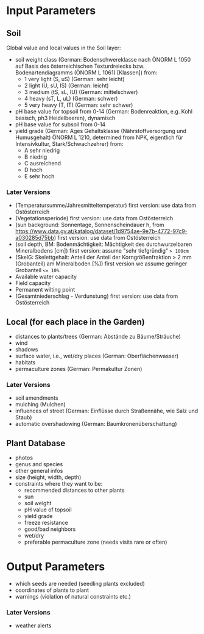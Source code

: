# Input Parameters

## Soil

Global value and local values in the Soil layer:

- soil weight class (German: Bodenschwereklasse nach ÖNORM L 1050 auf Basis des österreichischen Texturdreiecks bzw. Bodenartendiagramms (ÖNORM L 1061) [Klassen])
  from:
  - 1 very light (S, uS) (German: sehr leicht)
  - 2 light (U, sU, IS) (German: leicht)
  - 3 medium (tS, sL, IU) (German: mittelschwer)
  - 4 heavy (sT, L, uL) (German: schwer)
  - 5 very heavy (T, IT) (German: sehr schwer)
- pH base value for topsoil from 0-14
  (German: Bodenreaktion, e.g. Kohl basisch, ph3 Heidelbeeren), dynamisch
- pH base value for subsoil from 0-14
- yield grade (German: Ages Gehaltsklasse (Nährstoffversorgung und Humusgehalt) ÖNORM L 1210, determined from NPK, eigentlich für Intensivkultur, Stark/Schwachzehrer)
  from:
  - A sehr niedrig
  - B niedrig
  - C ausreichend
  - D hoch
  - E sehr hoch

### Later Versions

- (Temperatursumme/Jahresmitteltemperatur)
  first version: use data from Ostösterreich
- (Vegetationsperiode)
  first version: use data from Ostösterreich
- (sun background: Sonnentage, Sonnenscheindauer h, from https://www.data.gv.at/katalog/dataset/1d9754ae-9e7b-4772-97c9-a030285d75bb)
  first version: use data from Ostösterreich
- (soil depth, BM: Bodenmächtigkeit: Mächtigkeit des durchwurzelbaren Mineralbodens [cm])
  first version: assume "sehr tiefgründig" `> 100cm`
- (SkelG: Skelettgehalt: Anteil der Anteil der Korngrößenfraktion > 2 mm (Grobanteil) am Mineralboden [%])
  first version we assume geringer Grobanteil `<= 10%`
- Available water capacity
- Field capacity
- Permanent wilting point
- (Gesamtniederschlag - Verdunstung)
  first version: use data from Ostösterreich

## Local (for each place in the Garden)

- distances to plants/trees (German: Abstände zu Bäume/Sträuche)
- wind
- shadows
- surface water, i.e., wet/dry places (German: Oberflächenwasser)
- habitats
- permaculture zones (German: Permakultur Zonen)

### Later Versions

- soil amendments
- mulching (Mulchen)
- influences of street (German: Einflüsse durch Straßennähe, wie Salz und Staub)
- automatic overshadowing (German: Baumkronenüberschattung)

## Plant Database

- photos
- genus and species
- other general infos
- size (height, width, depth)
- constraints where they want to be:
  - recommended distances to other plants
  - sun
  - soil weight
  - pH value of topsoil
  - yield grade
  - freeze resistance
  - good/bad neighbors
  - wet/dry
  - preferable permaculture zone (needs visits rare or often)

# Output Parameters

- which seeds are needed (seedling plants excluded)
- coordinates of plants to plant
- warnings (violation of natural constraints etc.)

### Later Versions

- weather alerts
